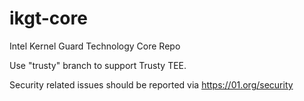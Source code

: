 # ikgt-core
Intel Kernel Guard Technology Core Repo

Use "trusty" branch to support Trusty TEE.

Security related issues should be reported via https://01.org/security 
